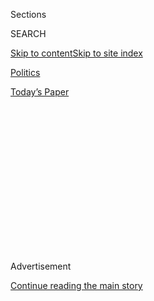 <div id="app">

<div>

<div>

<div>

<div class="NYTAppHideMasthead css-1q2w90k e1suatyy0">

<div class="section css-ui9rw0 e1suatyy2">

<div class="css-eph4ug er09x8g0">

<div class="css-6n7j50">

</div>

<span class="css-1dv1kvn">Sections</span>

<div class="css-10488qs">

<span class="css-1dv1kvn">SEARCH</span>

</div>

[Skip to content](#site-content)[Skip to site
index](#site-index)

</div>

<div id="masthead-section-label" class="css-1wr3we4 eaxe0e00">

[Politics](https://www.nytimes.com/section/politics)

</div>

<div class="css-10698na e1huz5gh0">

</div>

</div>

<div id="masthead-bar-one" class="section hasLinks css-15hmgas e1csuq9d3">

<div class="css-uqyvli e1csuq9d0">

</div>

<div class="css-1uqjmks e1csuq9d1">

</div>

<div class="css-9e9ivx">

[](https://myaccount.nytimes.com/auth/login?response_type=cookie&client_id=vi)

</div>

<div class="css-1bvtpon e1csuq9d2">

[Today’s
Paper](https://www.nytimes.com/section/todayspaper)

</div>

</div>

</div>

</div>

<div data-aria-hidden="false">

<div id="site-content" data-role="main">

<div>

<div class="css-1aor85t" style="opacity:0.000000001;z-index:-1;visibility:hidden">

<div class="css-1hqnpie">

<div class="css-epjblv">

<span class="css-17xtcya">[Politics](/section/politics)</span><span class="css-x15j1o">|</span><span class="css-fwqvlz">Obama
Strikes Back at Russia for Election
Hacking</span>

</div>

<div class="css-k008qs">

<div class="css-1iwv8en">

<span class="css-18z7m18"></span>

<div>

</div>

</div>

<span class="css-1n6z4y">https://nyti.ms/2hwS8pA</span>

<div class="css-1705lsu">

<div class="css-4xjgmj">

<div class="css-4skfbu" data-role="toolbar" data-aria-label="Social Media Share buttons, Save button, and Comments Panel with current comment count" data-testid="share-tools">

  - 
  - 
  - 
  - 
    
    <div class="css-6n7j50">
    
    </div>

  - 
  - 

</div>

</div>

</div>

</div>

</div>

</div>

<div class="css-13pd83m">

</div>

<div id="top-wrapper" class="css-1sy8kpn">

<div id="top-slug" class="css-l9onyx">

Advertisement

</div>

[Continue reading the main
story](#after-top)

<div class="ad top-wrapper" style="text-align:center;height:100%;display:block;min-height:250px">

<div id="top" class="place-ad" data-position="top" data-size-key="top">

</div>

</div>

<div id="after-top">

</div>

</div>

<div id="sponsor-wrapper" class="css-1hyfx7x">

<div id="sponsor-slug" class="css-19vbshk">

Supported by

</div>

[Continue reading the main
story](#after-sponsor)

<div id="sponsor" class="ad sponsor-wrapper" style="text-align:center;height:100%;display:block">

</div>

<div id="after-sponsor">

</div>

</div>

<div class="css-1vkm6nb ehdk2mb0">

# Obama Strikes Back at Russia for Election Hacking

</div>

<div class="css-79elbk" data-testid="photoviewer-wrapper">

<div class="css-z3e15g" data-testid="photoviewer-wrapper-hidden">

</div>

<div class="css-1a48zt4 ehw59r15" data-testid="photoviewer-children">

![<span class="css-16f3y1r e13ogyst0" data-aria-hidden="true">The Obama
administration was riven for months by an internal debate about how much
of its evidence to make
public.</span><span class="css-cnj6d5 e1z0qqy90" itemprop="copyrightHolder"><span class="css-1ly73wi e1tej78p0">Credit...</span><span><span>Al
Drago/The New York
Times</span></span></span>](https://static01.nyt.com/images/2016/12/30/international-home/30HACKING-5/30HACKING-5-articleInline.jpg?quality=75&auto=webp&disable=upscale)

</div>

</div>

<div class="css-xt80pu e12qa4dv0">

<div class="css-18e8msd">

<div class="css-vp77d3 epjyd6m0">

<div class="css-1baulvz">

By [<span class="css-1baulvz last-byline" itemprop="name">David E.
Sanger</span>](http://www.nytimes.com/by/david-e-sanger)

</div>

</div>

  - Dec. 29,
    2016

  - 
    
    <div class="css-4xjgmj">
    
    <div class="css-d8bdto" data-role="toolbar" data-aria-label="Social Media Share buttons, Save button, and Comments Panel with current comment count" data-testid="share-tools">
    
      - 
      - 
      - 
      - 
        
        <div class="css-6n7j50">
        
        </div>
    
      - 
      - 
    
    </div>
    
    </div>

</div>

</div>

<div class="section meteredContent css-1r7ky0e" name="articleBody" itemprop="articleBody">

<div class="css-1fanzo5 StoryBodyCompanionColumn">

<div class="css-53u6y8">

WASHINGTON — President Obama struck back at Russia on Thursday for its
efforts to influence the 2016 election, ejecting 35 suspected Russian
intelligence operatives from the United States and imposing sanctions on
Russia’s two leading intelligence services.

The administration also penalized four top officers of one of those
services, the powerful military intelligence unit known as the
G.R.U.

<div class="css-79elbk" data-testid="photoviewer-wrapper">

<div class="css-z3e15g" data-testid="photoviewer-wrapper-hidden">

</div>

<div class="css-1a48zt4 ehw59r15" data-testid="photoviewer-children">

<div class="css-zgakxe erfvjey0">

<span class="css-1ly73wi e1tej78p0">Image</span>

<div class="css-zjzyr8">

<div data-testid="lazyimage-container" style="height:268.63157894736844px">

</div>

</div>

</div>

<span class="css-16f3y1r e13ogyst0" data-aria-hidden="true">President
Vladimir V. Putin of Russia at the Kremlin on
Tuesday.</span><span class="css-cnj6d5 e1z0qqy90" itemprop="copyrightHolder"><span class="css-1ly73wi e1tej78p0">Credit...</span><span>Pool
photo by Alexei Druzhinin</span></span>

</div>

</div>

Intelligence agencies have concluded that the G.R.U. ordered the attacks
on the Democratic National Committee and other political organizations,
with the approval of the Kremlin, and ultimately enabled the publication
of the emails it harvested to benefit Donald J. Trump’s campaign.

</div>

</div>

<div class="css-1fanzo5 StoryBodyCompanionColumn">

<div class="css-53u6y8">

The expulsion of the 35 Russians, who the administration said were spies
posing as diplomats and other officials, and their families was in
response to the harassment of American diplomats in Russia, State
Department officials said. It was unclear if they were involved in the
hacking.

</div>

</div>

<div class="css-79elbk" data-testid="photoviewer-wrapper">

<div class="css-z3e15g" data-testid="photoviewer-wrapper-hidden">

</div>

<div class="css-1a48zt4 ehw59r15" data-testid="photoviewer-children">

![<span class="css-16f3y1r e13ogyst0" data-aria-hidden="true">President
Obama revoked Russian access to this estate in Maryland’s Eastern
Shore.</span><span class="css-cnj6d5 e1z0qqy90" itemprop="copyrightHolder"><span class="css-1ly73wi e1tej78p0">Credit...</span><span>Gary
Landsman</span></span>](https://static01.nyt.com/images/2016/12/30/world/30HACKING-1/30HACKING-1-articleInline.jpg?quality=75&auto=webp&disable=upscale)

</div>

</div>

<div class="css-1fanzo5 StoryBodyCompanionColumn">

<div class="css-53u6y8">

In addition, the State Department announced [the closing of two
waterfront
estates](https://www.nytimes.com/2016/12/29/us/politics/russia-spy-compounds-maryland-long-island.html)
— one in Upper Brookville, N.Y., and another on Maryland’s Eastern Shore
— that it said were used for Russian intelligence activities, although
officials declined to say whether they were specifically used in the
election-related hacks.

Taken together, the sweeping actions announced by the White House, the
Treasury, the State Department and intelligence agencies on Thursday
amount to the strongest American response yet to a state-sponsored
cyberattack. They also appeared intended to box in President-elect
Trump, who will now have to decide whether to lift the sanctions on
Russian intelligence agencies when he takes office next
month.

</div>

</div>

<div class="css-1sngw6j">

[](https://www.nytimes.com/interactive/2016/12/29/us/politics/russian-hack-in-200-words.html)

<div class="css-1eoytci">

![](https://static01.nyt.com/images/2016/12/29/us/politics/russian-hack-in-200-words-1483060431834/russian-hack-in-200-words-1483060431834-square640-v2.png)

</div>

<div class="css-1rha1bf">

## The Russian Hacking in 200 Words

President Obama announced sanctions against Russia for trying to
influence the 2016 election through cyberattacks. Here’s what led to the
sanctions.

</div>

</div>

<div class="css-1fanzo5 StoryBodyCompanionColumn">

<div class="css-53u6y8">

Mr. Trump responded to the Russian sanctions late Thursday by
reiterating a call to “move on.” But he pledged to meet with
intelligence officials, who have concluded that the Russian hacking was
an attempt to tip the election to Mr. Trump.

</div>

</div>

<div class="css-1fanzo5 StoryBodyCompanionColumn">

<div class="css-53u6y8">

In an earlier statement from Hawaii, Mr. Obama took a subtle dig at Mr.
Trump, who has consistently cast doubt on the intelligence showing that
the Russian government was deeply involved in the hacking. “All
Americans should be alarmed by Russia’s actions,” Mr. Obama said, and
added that the United States acted after “repeated private and public
warnings that we have issued to the Russian government, and are a
necessary and appropriate response to efforts to harm U.S. interests in
violation of established international norms of
behavior.”

</div>

</div>

<div class="css-79elbk" data-testid="photoviewer-wrapper">

<div class="css-z3e15g" data-testid="photoviewer-wrapper-hidden">

</div>

<div class="css-1a48zt4 ehw59r15" data-testid="photoviewer-children">

<div class="css-1xdhyk6 erfvjey0">

<span class="css-1ly73wi e1tej78p0">Image</span>

<div class="css-zjzyr8">

<div data-testid="lazyimage-container" style="height:252.35087719298247px">

</div>

</div>

</div>

<span class="css-16f3y1r e13ogyst0" data-aria-hidden="true">President
Vladimir V. Putin of Russia in 2006. A spokesman for him expressed
“regret” about President Obama’s
decision.</span><span class="css-cnj6d5 e1z0qqy90" itemprop="copyrightHolder"><span class="css-1ly73wi e1tej78p0">Credit...</span><span>Dmitri
Astakhov/Agence France-Presse — Getty Images</span></span>

</div>

</div>

<div class="css-1fanzo5 StoryBodyCompanionColumn">

<div class="css-53u6y8">

He issued a new executive order that allows him, and his successors, to
retaliate for efforts to influence elections in the United States or
those of “allies and partners,” a clear reference to concern that
Russia’s next target may be Germany and France. Already there are
reports of influence operations in both.

Mr. Trump’s position is at odds with most members of his party, who
after classified briefings have called for investigations into the
combination of cyberattacks and old-style information warfare used in
the 2016 campaign. Mr. Trump has largely stuck to the theory he set
forth in a debate with Hillary Clinton in September, when he said the
hacks could have been organized by “somebody sitting on their bed that
weighs 400
pounds.”

</div>

</div>

<div class="css-1sngw6j">

[](https://www.nytimes.com/interactive/2016/12/29/us/politics/document-Report-on-Russian-Hacking.html)

<div class="css-1eoytci">

![](https://static01.nyt.com/images/2016/12/29/us/hacking-report-promo-image/hacking-report-promo-image-largeHorizontalJumbo.png)

</div>

<div class="css-1rha1bf">

## Report on Russian Hacking

The F.B.I. and Department of Homeland Security released a report on
Thursday detailing the ways that Russia acted to influence the American
election through cyberespionage.

</div>

</div>

<div class="css-1fanzo5 StoryBodyCompanionColumn">

<div class="css-53u6y8">

Russia criticized the sanctions and vowed retaliation.

“Such steps of the U.S. administration that has three weeks left to work
are aimed at two things: to further harm Russian-American ties, which
are at a low point as it is, as well as, obviously, deal a blow on the
foreign policy plans of the incoming administration of the
president-elect,” Dmitri S. Peskov, the spokesman for President Vladimir
V. Putin, told reporters.

</div>

</div>

<div class="css-1fanzo5 StoryBodyCompanionColumn">

<div class="css-53u6y8">

Konstantin Kosachyov, the head of the foreign affairs committee in the
upper house of the Russian Parliament, told Interfax that “this is the
agony not even of ‘lame ducks,’ but of ‘political
corpses.’”

<div class="css-79elbk" data-testid="photoviewer-wrapper">

<div class="css-z3e15g" data-testid="photoviewer-wrapper-hidden">

</div>

<div class="css-1a48zt4 ehw59r15" data-testid="photoviewer-children">

<div class="css-zgakxe erfvjey0">

<span class="css-1ly73wi e1tej78p0">Image</span>

<div class="css-zjzyr8">

<div data-testid="lazyimage-container" style="height:497.4946921443737px">

</div>

</div>

</div>

<span class="css-16f3y1r e13ogyst0" data-aria-hidden="true">Igor
Valentinovich
Korobov</span><span class="css-cnj6d5 e1z0qqy90" itemprop="copyrightHolder"><span class="css-1ly73wi e1tej78p0">Credit...</span><span>Ministry
of Defence of the Russian Federation</span></span>

</div>

</div>

Despite the international fallout and political repercussions
surrounding the announcement, it is not clear how much effect the
sanctions will have, except on the ousted diplomats, who have until
midday Sunday to leave the country. G.R.U. officials rarely travel to
the United States, or keep assets here.

The four Russian intelligence officials are Igor Valentinovich Korobov,
the chief of the G.R.U., and three deputies: Sergey Aleksandrovich
Gizunov, Igor Olegovich Kostyukov and Vladimir Stepanovich
Alexseyev.

<div class="css-79elbk" data-testid="photoviewer-wrapper">

<div class="css-z3e15g" data-testid="photoviewer-wrapper-hidden">

</div>

<div class="css-1a48zt4 ehw59r15" data-testid="photoviewer-children">

<div class="css-zgakxe erfvjey0">

<span class="css-1ly73wi e1tej78p0">Image</span>

<div class="css-zjzyr8">

<div data-testid="lazyimage-container" style="height:257.77777777777777px">

</div>

</div>

</div>

<span class="css-16f3y1r e13ogyst0" data-aria-hidden="true">President-elect
Donald J. Trump responded to the Russian sanctions late Thursday by
reiterating a call to “move
on.”</span><span class="css-cnj6d5 e1z0qqy90" itemprop="copyrightHolder"><span class="css-1ly73wi e1tej78p0">Credit...</span><span>Kevin
Hagen for The New York Times</span></span>

</div>

</div>

The administration also put sanctions on three companies and
organizations that it said supported the hacking operations: the Special
Technology Center, a signals intelligence operation in St. Petersburg,
Russia; a firm called Zorsecurity that is also known as Esage Lab; and
the Autonomous Noncommercial Organization Professional Association of
Designers of Data Processing Systems, whose lengthy name, American
officials said, was cover for a group that provided special training for
the hacking.

Still, the sanctions go well beyond the modest sanctions [imposed
against North
Korea](http://www.nytimes.com/2015/01/03/us/in-response-to-sony-attack-us-levies-sanctions-on-10-north-koreans.html)
for its attack on Sony Pictures Entertainment two years ago, which Mr.
Obama said at the time was an effort to repress free speech — a somewhat
crude comedy, called “The Interview,” imagining a C.I.A. plot to
assassinate Kim Jung-un, the country’s
leader.

</div>

</div>

<div style="max-width:100%;margin:0 auto">

<div class="css-17dprlf" data-id="100000004756375" data-slug="hack-promo" style="max-width:300px">

</div>

</div>

<div class="css-1fanzo5 StoryBodyCompanionColumn">

<div class="css-53u6y8">

The sanctions are not as biting as previous ones in which the United
States and its Western allies took aim at broad sectors of the Russian
economy and blacklisted dozens of people, some of them close friends of
Mr. Putin’s. Those sanctions were in response to the Russian annexation
of Crimea and its activities to destabilize Ukraine. Mr. Trump suggested
in an interview with The New York Times this year that he believed those
sanctions were useless, and left open the possibility he might lift
them.

The F.B.I. and the Department of Homeland Security on Thursday also
released samples of malware and other indicators of Russian
cyberactivity, including network addresses of computers commonly used by
the Russians to start attacks. But the evidence in a report, in which
the administration referred to the Russian cyberactivity as Grizzly
Steppe, fell short of anything that would directly tie senior officers
of the G.R.U. or the F.S.B., the other intelligence service, to a plan
to influence the
election.

</div>

</div>

<div class="css-1sngw6j">

[](https://www.nytimes.com/interactive/2016/07/27/us/politics/trail-of-dnc-emails-russia-hacking.html)

<div class="css-1eoytci">

![](https://static01.nyt.com/images/2016/07/27/us/politics/trail-of-dnc-emails-russia-hacking-1469656463301/trail-of-dnc-emails-russia-hacking-1469656463301-thumbLarge-v6.png)

</div>

<div class="css-1rha1bf">

## Following the Links From Russian Hackers to the U.S. Election

How U.S. intelligence officials have connected the Russian government to
an attempt to disrupt the 2016 presidential election.

</div>

</div>

<div class="css-1fanzo5 StoryBodyCompanionColumn">

<div class="css-53u6y8">

A more detailed report on the intelligence, ordered by Mr. Obama, will
be published in the next three weeks, though much of the information —
especially evidence collected from “implants” in Russian computer
systems, tapped conversations and spies — is expected to remain
classified.

Several Obama administration officials, including Vice President Joseph
R. Biden Jr., have suggested that there may also be a covert response,
one that would be obvious to Mr. Putin but not to the
public.

</div>

</div>

<div style="max-width:100%;margin:0 auto">

<div class="css-17dprlf" data-id="100000004799217" data-slug="news-tips-article-promo" style="max-width:580px">

</div>

</div>

<div class="css-1fanzo5 StoryBodyCompanionColumn">

<div class="css-53u6y8">

While that may prove satisfying, many outside experts have said that
unless the public response is strong enough to impose a real cost on Mr.
Putin, his government and his vast intelligence apparatus, it might not
deter further activity.

“They are concerned about controlling retaliation,” said James A. Lewis,
a cyberexpert at the Center for Strategic and International Studies in
Washington.

</div>

</div>

<div style="max-width:100%;margin:0 auto">

<div class="css-17dprlf" data-id="100000004847644" data-slug="30sanctions-embed" style="max-width:300px">

</div>

</div>

<div class="css-1fanzo5 StoryBodyCompanionColumn">

<div class="css-53u6y8">

But John P. Carlin, who recently left the administration as the chief of
the Justice Department’s national security division, where he assembled
cases against North Korean, Chinese and Iranian hackers, called the
administration’s actions a “significant step that is consistent with a
new model: When you violate norms of behavior in this space, we can
figure out who did it and we can impose consequences.”

The Obama administration was riven for months by an internal debate
about how much of its evidence to make public. In interviews [for a New
York Times investigation into the
hack](https://www.nytimes.com/2016/12/13/us/politics/russia-hack-election-dnc.html?hp&action=click&pgtype=Homepage&clickSource=story-heading&module=b-lede-package-region&region=top-news&WT.nav=top-news&_r=0,),
several of Mr. Obama’s top aides expressed regret that they had not made
evidence public earlier, or reacted more strongly. None said they
believed it would have affected the outcome of the election, however.

In recent weeks, Mr. Obama decided that the authorities he created in
April 2015 to retaliate against states or individuals that conduct
hacking after the Sony attack did not go far enough. They made no
provision issuing sanctions in response to an incursion on the electoral
system — an attack few saw coming.

So he ordered his lawyers to amend the executive order, specifically
giving himself and his successor the authority to issue travel bans and
asset freezes on those who “tamper with, alter, or cause a
misappropriation of information, with a purpose or effect of interfering
with or undermining election processes or institutions.”

</div>

</div>

<div class="css-1fanzo5 StoryBodyCompanionColumn">

<div class="css-53u6y8">

The administration has not publicly criticized how its own officials
handled the case. But the Times investigation revealed that the F.B.I.
first informed the Democratic National Committee that it saw evidence
that the committee’s email systems had been hacked in the fall of 2015.
Months of fumbling and slow responses followed.

Mr. Obama said at a news conference that he was first notified early
this summer. But one of his top aides met Russian officials in Geneva to
complain about activity in April.

By the time the leadership of the committee woke up to what was
happening, the G.R.U. had not only obtained emails through a hacking
group that has been closely associated with it for years, but,
investigators say, also allowed them to be published on a number of
websites, including a newly created one called DC Leaks and the far more
established WikiLeaks. Meanwhile, several states reported the “scanning”
of their voter databases — which American intelligence agencies also
attributed to Russian hackers. But there is no evidence, American
officials said, that Russia sought to manipulate votes or voter rolls on
Nov. 8.

Mr. Obama decided not to issue sanctions earlier for fear of Russian
retaliation ahead of Election Day. Some of his aides now believe that
was a mistake. But the president made clear before leaving for Hawaii
that he planned to respond.

</div>

</div>

</div>

<div>

</div>

<div>

</div>

<div>

</div>

<div>

<div id="bottom-wrapper" class="css-1ede5it">

<div id="bottom-slug" class="css-l9onyx">

Advertisement

</div>

[Continue reading the main
story](#after-bottom)

<div id="bottom" class="ad bottom-wrapper" style="text-align:center;height:100%;display:block;min-height:90px">

</div>

<div id="after-bottom">

</div>

</div>

</div>

</div>

</div>

## Site Index

<div>

</div>

## Site Information Navigation

  - [© <span>2020</span> <span>The New York Times
    Company</span>](https://help.nytimes.com/hc/en-us/articles/115014792127-Copyright-notice)

<!-- end list -->

  - [NYTCo](https://www.nytco.com/)
  - [Contact
    Us](https://help.nytimes.com/hc/en-us/articles/115015385887-Contact-Us)
  - [Work with us](https://www.nytco.com/careers/)
  - [Advertise](https://nytmediakit.com/)
  - [T Brand Studio](http://www.tbrandstudio.com/)
  - [Your Ad
    Choices](https://www.nytimes.com/privacy/cookie-policy#how-do-i-manage-trackers)
  - [Privacy](https://www.nytimes.com/privacy)
  - [Terms of
    Service](https://help.nytimes.com/hc/en-us/articles/115014893428-Terms-of-service)
  - [Terms of
    Sale](https://help.nytimes.com/hc/en-us/articles/115014893968-Terms-of-sale)
  - [Site
    Map](https://spiderbites.nytimes.com)
  - [Help](https://help.nytimes.com/hc/en-us)
  - [Subscriptions](https://www.nytimes.com/subscription?campaignId=37WXW)

</div>

</div>

</div>

</div>
